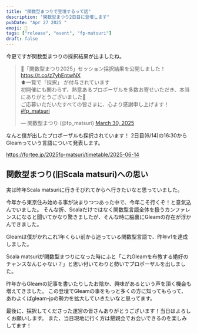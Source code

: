```yaml
---
title: "関数型まつりで登壇するって話"
description: "関数型まつり2日目に登壇します"
pubDate: "Apr 27 2025 "
emoji: 🦊
tags: ["release", "event", "fp-matsuri"]
draft: false
---
```


今更ですが関数型まつりの採択結果が出ましたね。

<blockquote class="twitter-tweet"><p lang="ja" dir="ltr">🎉「関数型まつり2025」セッション採択結果を公開しました！<br> <a href="https://t.co/z7yhEntwNX">https://t.co/z7yhEntwNX</a><br>⬆️一覧で「採択」 が付与されています<br>初開催にも関わらず、熱意あるプロポーザルを多数お寄せいただき、本当にありがとうございました🙌<br>ご応募いただいたすべての皆さまに、心より感謝申し上げます！<a href="https://twitter.com/hashtag/fp_matsuri?src=hash&amp;ref_src=twsrc%5Etfw">#fp_matsuri</a></p>&mdash; 関数型まつり (@fp_matsuri) <a href="https://twitter.com/fp_matsuri/status/1906300693981651043?ref_src=twsrc%5Etfw">March 30, 2025</a></blockquote> <script async src="https://platform.twitter.com/widgets.js" charset="utf-8"></script>

なんと僕が出したプロポーザルも採択されています！
2日目(6/14)の16:30からGleamっていう言語について発表します。

https://fortee.jp/2025fp-matsuri/timetable/2025-06-14

## 関数型まつり(旧Scala matsuri)への思い

実は昨年Scala matsuriに行きそびれてからへ行きたいなと思っていました。

今年から東京住み始める事が決まりつつあった中で、今年こそ行くぞ！と意気込んでいました。
そんな折、Scalaだけではなく関数型言語全体を扱うカンファレンスになると聞いてかなり驚きましたが、そんな時に脳裏にGleamの存在が浮かんできました。

Gleamは僕がかれこれ1年くらい前から追っている関数型言語で、昨年v1を達成しました。

Scala
matsuriが関数型まつりになった時にふと「これGleamを布教する絶好のチャンスなんじゃない？」と思い付いてわりと勢いでプロポーザルを出しました。

昨年からGleamの記事を書いたりしたお陰か、興味があるという声を頂く機会も増えてきました。
この登壇でGleamの事をもっと多くの方に知ってもらって、あわよくばgleam-jpの勢力を拡大していきたいなと思ってます。

最後に、採択してくださった運営の皆さんありがとうございます！当日はよろしくお願いします。
また、当日現地に行く方は懇親会でお会いできるのを楽しみしてます！
